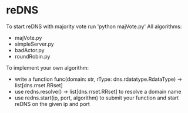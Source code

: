 reDNS
===============

To start reDNS with majority vote run 'python majVote.py'
All algorithms:
 - majVote.py
 - simpleServer.py
 - badActor.py
 - roundRobin.py

To implement your own algorithm:
- write a function func(domain: str, rType: dns.rdatatype.RdataType) -> list[dns.rrset.RRset]
- use redns.resolve() -> list[dns.rrset.RRset] to resolve a domain name
- use redns.start(ip, port, algorithm) to submit your function and start reDNS on the given ip and port